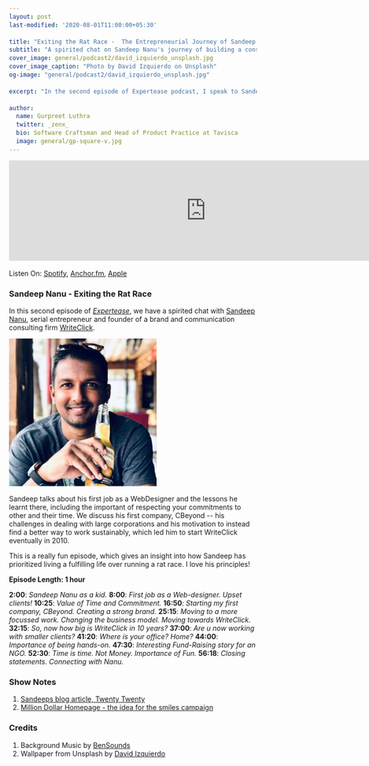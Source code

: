 ```yaml
---
layout: post
last-modified: '2020-08-01T11:00:00+05:30'

title: "Exiting the Rat Race -  The Entrepreneurial Journey of Sandeep Nanu (Expertease Podcast #2)"
subtitle: "A spirited chat on Sandeep Nanu's journey of building a consulting firm while balancing work and personal life, having fun all the way."
cover_image: general/podcast2/david_izquierdo_unsplash.jpg
cover_image_caption: "Photo by David Izquierdo on Unsplash"
og-image: "general/podcast2/david_izquierdo_unsplash.jpg"

excerpt: "In the second episode of Expertease podcast, I speak to Sandeep Nanu - a serial entrepreneur, about his principles of building a successful and sustainable consulting firm."

author:
  name: Gurpreet Luthra
  twitter: _zenx_
  bio: Software Craftsman and Head of Product Practice at Tavisca
  image: general/gp-square-v.jpg
---
```


<iframe src="https://anchor.fm/expertease/embed/episodes/Episode-2---Exiting-the-Rat-Race---The-Entrepreneurial-Journey-of-Sandeep-Nanu-ehha23/a-a2rcgob" height="204px" width="800px" frameborder="0" scrolling="no"></iframe>

Listen On: [Spotify](https://open.spotify.com/episode/1FoVRmsLITegc3iCiGL7ex), [Anchor.fm](https://anchor.fm/expertease), [Apple](https://podcasts.apple.com/in/podcast/expertease/id1524690855)

### Sandeep Nanu - Exiting the Rat Race
In this second episode of [_Expertease_](https://anchor.fm/expertease), we have a spirited chat with [Sandeep Nanu](https://www.linkedin.com/in/sandeepnanu/?originalSubdomain=in), serial entrepreneur and founder of a brand and communication consulting firm [WriteClick](https://writeclick.in/). 

<img src="/images/general/podcast2/Sandeep_Nanu1.jpg" alt="Sandeep Nanu" style="width: 300px;"/>

Sandeep talks about his first job as a WebDesigner and the lessons he learnt there, including the important of respecting your commitments to other and their time. We discuss his first company, CBeyond -- his challenges in dealing with large corporations and his motivation to instead find a better way to work sustainably, which led him to start WriteClick eventually in 2010.

This is a really fun episode, which gives an insight into how Sandeep has prioritized living a fulfilling life over running a rat race. I love his principles! 

**Episode Length: 1 hour**

**2:00**: _Sandeep Nanu as a kid._
**8:00**: _First job as a Web-designer. Upset clients!_
**10:25**: _Value of Time and Commitment._
**16:50**: _Starting my first company, CBeyond. Creating a strong brand._
**25:15**: _Moving to a more focussed work. Changing the business model. Moving towards WriteClick._
**32:15**: _So, now how big is WriteClick in 10 years?_
**37:00**: _Are u now working with smaller clients?_ 
**41:20**:  _Where is your office? Home?_
**44:00**: _Importance of being hands-on._
**47:30**: _Interesting Fund-Raising story for an NGO._
**52:30**: _Time is time. Not Money. Importance of Fun._
**56:18**: _Closing statements. Connecting with Nanu._



### Show Notes

1. [Sandeeps blog article, Twenty Twenty](https://www.linkedin.com/pulse/20-twenty-sandeep-nanu/?articleId=6682153555891142656)
2. [Million Dollar Homepage - the idea for the smiles campaign](https://lil.law.harvard.edu/blog/2017/07/21/a-million-squandered-the-million-dollar-homepage-as-a-decaying-digital-artifact/)

### Credits

1. Background Music by [BenSounds](https://www.bensound.com/royalty-free-music)
2. Wallpaper from Unsplash by [David Izquierdo](https://unsplash.com/photos/OcqUd71FgkM) 

